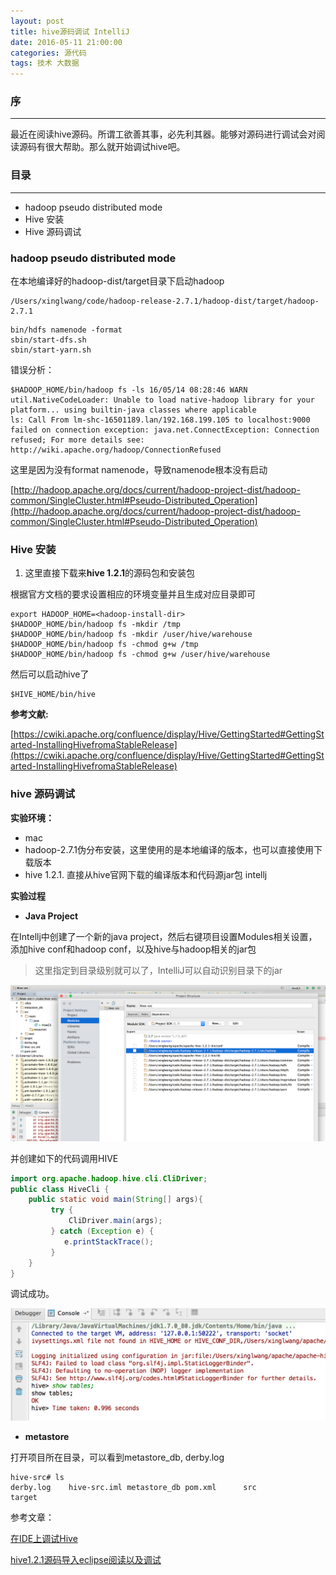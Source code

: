 ```yaml
---
layout: post
title: hive源码调试 IntelliJ
date: 2016-05-11 21:00:00
categories: 源代码
tags: 技术 大数据
---
```


### 序
***
最近在阅读hive源码。所谓工欲善其事，必先利其器。能够对源码进行调试会对阅读源码有很大帮助。那么就开始调试hive吧。

### 目录
***
- hadoop pseudo distributed mode
- Hive 安装
- Hive 源码调试



### hadoop pseudo distributed mode

在本地编译好的hadoop-dist/target目录下启动hadoop

```
/Users/xinglwang/code/hadoop-release-2.7.1/hadoop-dist/target/hadoop-2.7.1
```

```
bin/hdfs namenode -format
sbin/start-dfs.sh
sbin/start-yarn.sh 
```
错误分析：

```shell
$HADOOP_HOME/bin/hadoop fs -ls 16/05/14 08:28:46 WARN util.NativeCodeLoader: Unable to load native-hadoop library for your platform... using builtin-java classes where applicable
ls: Call From lm-shc-16501189.lan/192.168.199.105 to localhost:9000 failed on connection exception: java.net.ConnectException: Connection refused; For more details see:  http://wiki.apache.org/hadoop/ConnectionRefused
```

这里是因为没有format namenode，导致namenode根本没有启动

[http://hadoop.apache.org/docs/current/hadoop-project-dist/hadoop-common/SingleCluster.html#Pseudo-Distributed_Operation](http://hadoop.apache.org/docs/current/hadoop-project-dist/hadoop-common/SingleCluster.html#Pseudo-Distributed_Operation)


### Hive 安装

1. 这里直接下载来**hive 1.2.1**的源码包和安装包

根据官方文档的要求设置相应的环境变量并且生成对应目录即可

	export HADOOP_HOME=<hadoop-install-dir>
	$HADOOP_HOME/bin/hadoop fs -mkdir /tmp
	$HADOOP_HOME/bin/hadoop fs -mkdir /user/hive/warehouse
	$HADOOP_HOME/bin/hadoop fs -chmod g+w /tmp
	$HADOOP_HOME/bin/hadoop fs -chmod g+w /user/hive/warehouse

然后可以启动hive了

	$HIVE_HOME/bin/hive


**参考文献:**

[https://cwiki.apache.org/confluence/display/Hive/GettingStarted#GettingStarted-InstallingHivefromaStableRelease](https://cwiki.apache.org/confluence/display/Hive/GettingStarted#GettingStarted-InstallingHivefromaStableRelease)


### hive 源码调试

**实验环境：**

* mac
* hadoop-2.7.1伪分布安装，这里使用的是本地编译的版本，也可以直接使用下载版本
* hive 1.2.1. 直接从hive官网下载的编译版本和代码源jar包
intellj

**实验过程**

- **Java Project**

在Intellj中创建了一个新的java project，然后右键项目设置Modules相关设置，添加hive conf和hadoop conf，以及hive与hadoop相关的jar包

> 这里指定到目录级别就可以了，IntelliJ可以自动识别目录下的jar

![hive dep](../../../image/2016/hive-dep.png)

并创建如下的代码调用HIVE

```java
import org.apache.hadoop.hive.cli.CliDriver;
public class HiveCli {
    public static void main(String[] args){
      	 try {
      	     CliDriver.main(args);
      	 } catch (Exception e) {
            e.printStackTrace();
    	 }
    }
}
```

调试成功。

![hive dep](../../../image/2016/hive-debug.png)




- **metastore**

打开项目所在目录，可以看到metastore_db, derby.log


```shell
hive-src# ls
derby.log    hive-src.iml metastore_db pom.xml      src          target
```

参考文章：

[在IDE上调试Hive](http://eclipse-cc.iteye.com/blog/1410012)

[hive1.2.1源码导入eclipse阅读以及调试](http://blog.csdn.net/zhoudetiankong/article/details/50484086)




